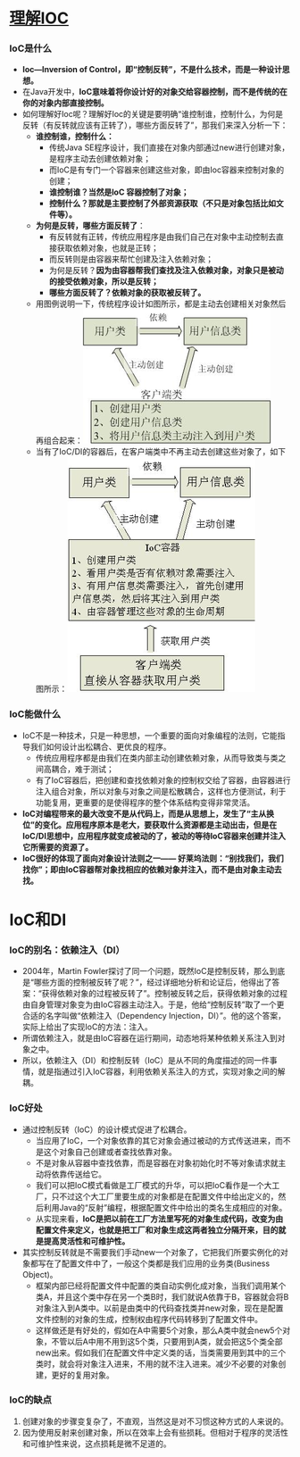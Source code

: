 # [理解IOC](http://blog.csdn.net/yansuoo/article/details/51234083)

### IoC是什么

- **Ioc—Inversion of Control，即“控制反转”，不是什么技术，而是一种设计思想。**
- 在Java开发中，**IoC意味着将你设计好的对象交给容器控制，而不是传统的在你的对象内部直接控制。**
- 如何理解好Ioc呢？理解好Ioc的关键是要明确“谁控制谁，控制什么，为何是反转（有反转就应该有正转了），哪些方面反转了”，那我们来深入分析一下：
  - **谁控制谁，控制什么：**
    - 传统Java SE程序设计，我们直接在对象内部通过new进行创建对象，是程序主动去创建依赖对象；
    - 而IoC是有专门一个容器来创建这些对象，即由Ioc容器来控制对象的创建；
    - **谁控制谁？当然是IoC 容器控制了对象；**
    - **控制什么？那就是主要控制了外部资源获取（不只是对象包括比如文件等）。**
  - **为何是反转，哪些方面反转了**：
    - 有反转就有正转，传统应用程序是由我们自己在对象中主动控制去直接获取依赖对象，也就是正转；
    - 而反转则是由容器来帮忙创建及注入依赖对象；
    - 为何是反转？**因为由容器帮我们查找及注入依赖对象，对象只是被动的接受依赖对象，所以是反转；**
    - **哪些方面反转了？依赖对象的获取被反转了。**
  - 用图例说明一下，传统程序设计如图所示，都是主动去创建相关对象然后再组合起来：![](img/1.jpg?raw=true)
  - 当有了IoC/DI的容器后，在客户端类中不再主动去创建这些对象了，如下图所示：![](img/2.JPG?raw=true)

### IoC能做什么

- IoC不是一种技术，只是一种思想，一个重要的面向对象编程的法则，它能指导我们如何设计出松耦合、更优良的程序。
  - 传统应用程序都是由我们在类内部主动创建依赖对象，从而导致类与类之间高耦合，难于测试；
  - 有了IoC容器后，把创建和查找依赖对象的控制权交给了容器，由容器进行注入组合对象，所以对象与对象之间是松散耦合，这样也方便测试，利于功能复用，更重要的是使得程序的整个体系结构变得非常灵活。
- **IoC对编程带来的最大改变不是从代码上，而是从思想上，发生了“主从换位”的变化。应用程序原本是老大，要获取什么资源都是主动出击，但是在IoC/DI思想中，应用程序就变成被动的了，被动的等待IoC容器来创建并注入它所需要的资源了。**
- **IoC很好的体现了面向对象设计法则之一—— 好莱坞法则：“别找我们，我们找你”；即由IoC容器帮对象找相应的依赖对象并注入，而不是由对象主动去找。**

# IoC和DI

### IoC的别名：依赖注入（DI）

- 2004年，Martin Fowler探讨了同一个问题，既然IoC是控制反转，那么到底是“哪些方面的控制被反转了呢？”，经过详细地分析和论证后，他得出了答案：“获得依赖对象的过程被反转了”。控制被反转之后，获得依赖对象的过程由自身管理对象变为由IoC容器主动注入。于是，他给“控制反转”取了一个更合适的名字叫做“依赖注入（Dependency Injection，DI）”。他的这个答案，实际上给出了实现IoC的方法：注入。
- 所谓依赖注入，就是由IoC容器在运行期间，动态地将某种依赖关系注入到对象之中。
- 所以，依赖注入（DI）和控制反转（IoC）是从不同的角度描述的同一件事情，就是指通过引入IoC容器，利用依赖关系注入的方式，实现对象之间的解耦。

### IoC好处

- 通过控制反转（IoC）的设计模式促进了松耦合。
  - 当应用了IoC，一个对象依靠的其它对象会通过被动的方式传送进来，而不是这个对象自己创建或者查找依靠对象。
  - 不是对象从容器中查找依靠，而是容器在对象初始化时不等对象请求就主动将依靠传送给它。
  - 我们可以把IoC模式看做是工厂模式的升华，可以把IoC看作是一个大工厂，只不过这个大工厂里要生成的对象都是在配置文件中给出定义的，然后利用Java的“反射”编程，根据配置文件中给出的类名生成相应的对象。
  - 从实现来看，**IoC是把以前在工厂方法里写死的对象生成代码，改变为由配置文件来定义，也就是把工厂和对象生成这两者独立分隔开来，目的就是提高灵活性和可维护性。**
- 其实控制反转就是不需要我们手动new一个对象了，它把我们所要实例化的对象都写在了配置文件中了，一般这个类都是我们应用的业务类(Business Object)。
  - 框架内部已经将配置文件中配置的类自动实例化成对象，当我们调用某个类A，并且这个类中存在另一个类B时，我们就说A依靠于B，容器就会将B对象注入到A类中。以前是由类中的代码查找类并new对象，现在是配置文件控制的对象的生成，控制权由程序代码转移到了配置文件中。
  - 这样做还是有好处的，假如在A中需要5个对象，那么A类中就会new5个对象，不管以后A中用不用到这5个类，只要用到A类，就会把这5个类全部new出来。假如我们在配置文件中定义类的话，当类需要用到其中的三个类时，就会将对象注入进来，不用的就不注入进来。减少不必要的对象创建，更好的复用对象。

### IoC的缺点

1. 创建对象的步骤变复杂了，不直观，当然这是对不习惯这种方式的人来说的。
2. 因为使用反射来创建对象，所以在效率上会有些损耗。但相对于程序的灵活性和可维护性来说，这点损耗是微不足道的。
